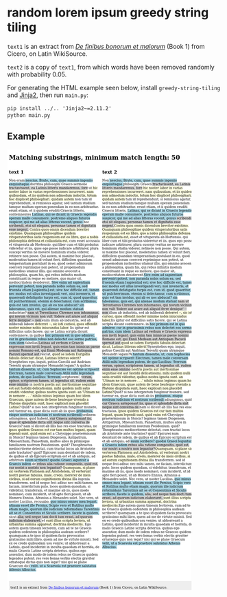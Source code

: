 # random lorem ipsum greedy string tiling

`text1` is an extract from [*De finibus bonorum et malorum*](https://la.wikisource.org/wiki/De_finibus_bonorum_et_malorum/Liber_Primus) (Book 1) from Cicero, on Latin WikiSource.

`text2` is a copy of `text1`, from which words have been removed randomly with probability 0.05.

For generating the HTML example seen below, install `greedy-string-tiling` and [Jinja2](https://jinja.palletsprojects.com/en/2.11.x/), then run `main.py`:
```
pip install ../.. 'Jinja2~=2.11.2'
python main.py
```

## Example

![two columns of text side by side, with matching substrings highlighted using a background color](./example.png)
